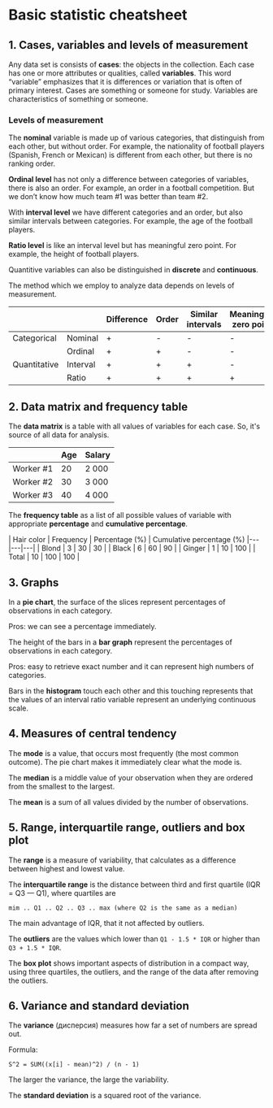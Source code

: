 # Basic statistic cheatsheet

## 1. Cases, variables and levels of measurement

Any data set is consists of **cases**: the objects in the collection. Each case has one or more attributes or qualities, called **variables**. This word “variable” emphasizes that it is differences or variation that is often of primary interest. Cases are something or someone for study. Variables are characteristics of something or someone.

### Levels of measurement

The **nominal** variable is made up of various categories, that distinguish from each other, but without order. For example, the nationality of football players (Spanish, French or Mexican) is different from each other, but there is no ranking order.

**Ordinal level** has not only a difference between categories of variables, there is also an order. For example, an order in a football competition. But we don’t know how much team #1 was better than team #2.

With **interval level** we have different categories and an order, but also similar intervals between categories. For example, the age of the football players.

**Ratio level** is like an interval level but has meaningful zero point. For example, the height of football players.

Quantitive variables can also be distinguished in **discrete** and **continuous**.

The method which we employ to analyze data depends on levels of measurement.

|              |          | Difference | Order | Similar intervals | Meaningful zero point |
|---|---|---|---|---|---|
| Categorical  | Nominal  | + | - | - | - |
|              | Ordinal  | + | + | - | - |
| Quantitative | Interval | + | + | + | - |
|              | Ratio    | + | + | + | + |

## 2. Data matrix and frequency table

The **data matrix** is a table with all values of variables for each case. So, it's source of all data for analysis.

|            | Age | Salary |
|---|---|---|
| Worker #1 | 20 | 2 000 |
| Worker #2 | 30 | 3 000  |
| Worker #3 | 40 | 4 000 |

The **frequency table** as a list of all possible values of variable with appropriate **percentage** and **cumulative percentage**.

| Hair color | Frequency | Percentage (%) | Cumulative percentage (%)
|---|---|---|
| Blond | 3 | 30 | 30 |
| Black | 6 | 60  | 90 |
| Ginger | 1 | 10 | 100 |
| Total | 10 | 100 | 100 |

## 3. Graphs

In a **pie chart**, the surface of the slices represent percentages of observations in each category.

Pros: we can see a percentage immediately.

The height of the bars in a **bar graph** represent the percentages of observations in each category.

Pros: easy to retrieve exact number and it can represent high numbers of categories.

Bars in the **histogram** touch each other and this touching represents that the values of an interval ratio variable represent an underlying continuous scale.

## 4. Measures of central tendency

The **mode** is a value, that occurs most frequently (the most common outcome). The pie chart makes it immediately clear what the mode is.

The **median** is a middle value of your observation when they are ordered from the smallest to the largest.

The **mean** is a sum of all values divided by the number of observations.

## 5. Range, interquartile range, outliers and box plot

The **range** is a measure of variability, that calculates as a difference between highest and lowest value.

The **interquartile range** is the distance between third and first quartile (IQR = Q3 — Q1), where quartiles are

```
mim .. Q1 .. Q2 .. Q3 .. max (where Q2 is the same as a median)
```

The main advantage of IQR, that it not affected by outliers.

The **outliers** are the values which lower than `Q1 - 1.5 * IQR` or higher than `Q3 + 1.5 * IQR`.

The **box plot** shows important aspects of distribution in a compact way, using three quartiles, the outliers, and the range of the data after removing the outliers.

## 6. Variance and standard deviation

The **variance** (дисперсия) measures how far a set of numbers are spread out.

Formula:

```
S^2 = SUM((x[i] - mean)^2) / (n - 1)
```

The larger the variance, the large the variability.

The **standard deviation** is a squared root of the variance.
